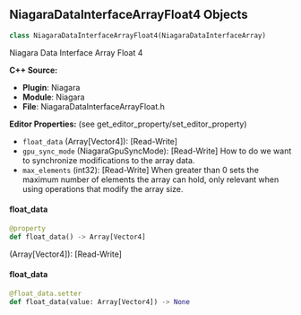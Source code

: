 ## NiagaraDataInterfaceArrayFloat4 Objects

```python
class NiagaraDataInterfaceArrayFloat4(NiagaraDataInterfaceArray)
```

Niagara Data Interface Array Float 4

**C++ Source:**

- **Plugin**: Niagara
- **Module**: Niagara
- **File**: NiagaraDataInterfaceArrayFloat.h

**Editor Properties:** (see get_editor_property/set_editor_property)

- ``float_data`` (Array[Vector4]):  [Read-Write]
- ``gpu_sync_mode`` (NiagaraGpuSyncMode):  [Read-Write] How to do we want to synchronize modifications to the array data.
- ``max_elements`` (int32):  [Read-Write] When greater than 0 sets the maximum number of elements the array can hold, only relevant when using operations that modify the array size.

<a id="unreal.NiagaraDataInterfaceArrayFloat4.float_data"></a>

#### float_data

```python
@property
def float_data() -> Array[Vector4]
```

(Array[Vector4]):  [Read-Write]

<a id="unreal.NiagaraDataInterfaceArrayFloat4.float_data"></a>

#### float_data

```python
@float_data.setter
def float_data(value: Array[Vector4]) -> None
```

<a id="unreal.NiagaraDataInterfaceArrayColor"></a>